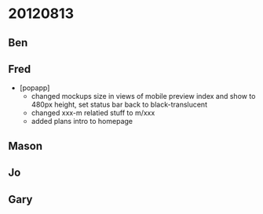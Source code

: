 # 20120813

## Ben



## Fred
- [popapp]
  - changed mockups size in views of mobile preview index and show to 480px height, set status bar back to black-translucent
  - changed xxx-m relatied stuff to m/xxx
  - added plans intro to homepage



## Mason



## Jo



## Gary
